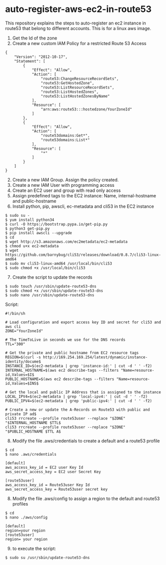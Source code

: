 # auto-register-aws-ec2-in-route53

This repository explains the steps to auto-register an ec2 instance in route53 that belong to different accounts. This is for a linux aws image.
1. Get the Id of the zone
2. Create a new custom IAM Policy for a restricted Route 53 Access
```
{
    "Version": "2012-10-17",
    "Statement": [
        {
            "Effect": "Allow",
            "Action": [
                "route53:ChangeResourceRecordSets",
                "route53:GetHostedZone",
                "route53:ListResourceRecordSets",
                "route53:ListHostedZones",
                "route53:ListHostedZonesByName"
            ],
            "Resource": [
                "arn:aws:route53:::hostedzone/YourZoneId"
            ]
        },
        {
            "Effect": "Allow",
            "Action": [
                "route53domains:Get*",
                "route53domains:List*"
            ],
            "Resource": [
                "*"
            ]
        }
    ]
}
```
2. Create a new IAM Group. Assign the policy created. 
3. Create a new IAM User with programming access
4. Create an EC2 user and group with read only access
5. Assign predefined tags to the EC2 instance: Name, internal-hostname and public-hostname
6. Install python, pip, awscli, ec-metadata and cli53 in the EC2 instance
```
$ sudo su -
$ yum install python34
$ curl -O https://bootstrap.pypa.io/get-pip.py
$ python3 get-pip.py 
$ pip install awscli --upgrade 
$ cd
$ wget http://s3.amazonaws.com/ec2metadata/ec2-metadata
$ chmod u+x ec2-metadata
$ wget https://github.com/barnybug/cli53/releases/download/0.8.7/cli53-linux-amd64
$ sudo mv cli53-linux-amd64 /usr/local/bin/cli53
$ sudo chmod +x /usr/local/bin/cli53
```
7. Create the script to update the records
```
$ sudo touch /usr/sbin/update-route53-dns
$ sudo chmod +x /usr/sbin/update-route53-dns
$ sudo nano /usr/sbin/update-route53-dns
```
Script:
```
#!/bin/sh

# Load configuration and export access key ID and secret for cli53 and aws cli
ZONE="YourZoneId"

# The TimeToLive in seconds we use for the DNS records
TTL="300"

# Get the private and public hostname from EC2 resource tags
REGION=$(curl -s http://169.254.169.254/latest/dynamic/instance-identity/docume$
INSTANCE_ID=$(ec2-metadata | grep 'instance-id:' | cut -d ' ' -f2)
INTERNAL_HOSTNAME=$(aws ec2 describe-tags --filters "Name=resource-id,Values=$I$
PUBLIC_HOSTNAME=$(aws ec2 describe-tags --filters "Name=resource-id,Values=$INS$

# Get the local and public IP Address that is assigned to the instance
LOCAL_IPV4=$(ec2-metadata | grep 'local-ipv4:' | cut -d ' ' -f2)
PUBLIC_IPV4=$(ec2-metadata | grep 'public-ipv4:' | cut -d ' ' -f2)

# Create a new or update the A-Records on Route53 with public and private IP ad$
cli53 rrcreate --profile route53user --replace "$ZONE" "$INTERNAL_HOSTNAME $TTL$
cli53 rrcreate --profile route53user --replace "$ZONE" "$PUBLIC_HOSTNAME $TTL A$
```
8. Modify the file .aws/credentials to create a default and a route53 profile
```
$ cd
$ nano .aws/credentials
```
```
[default]
aws_access_key_id = EC2 user Key Id
aws_secret_access_key = EC2 user Secret Key

[route53user]
aws_access_key_id = Route53user Key Id
aws_secret_access_key = Route53user secret key
```
8. Modify the file .aws/config to assign a region to the default and route53 profiles
```
$ cd
$ nano ./aws/config
```
```
[default]
region=your region
[route53user]
region= your region
```
9. to execute the script:
```
$ sudo su /usr/sbin/update-route53-dns
```




